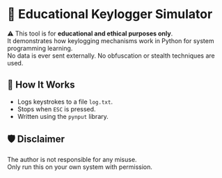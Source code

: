 # 🧠 Educational Keylogger Simulator

⚠️ This tool is for **educational and ethical purposes only**.  
It demonstrates how keylogging mechanisms work in Python for system programming learning.  
No data is ever sent externally. No obfuscation or stealth techniques are used.

## 🔧 How It Works
- Logs keystrokes to a file `log.txt`.
- Stops when `ESC` is pressed.
- Written using the `pynput` library.

## 🛡 Disclaimer
The author is not responsible for any misuse.  
Only run this on your own system with permission.
